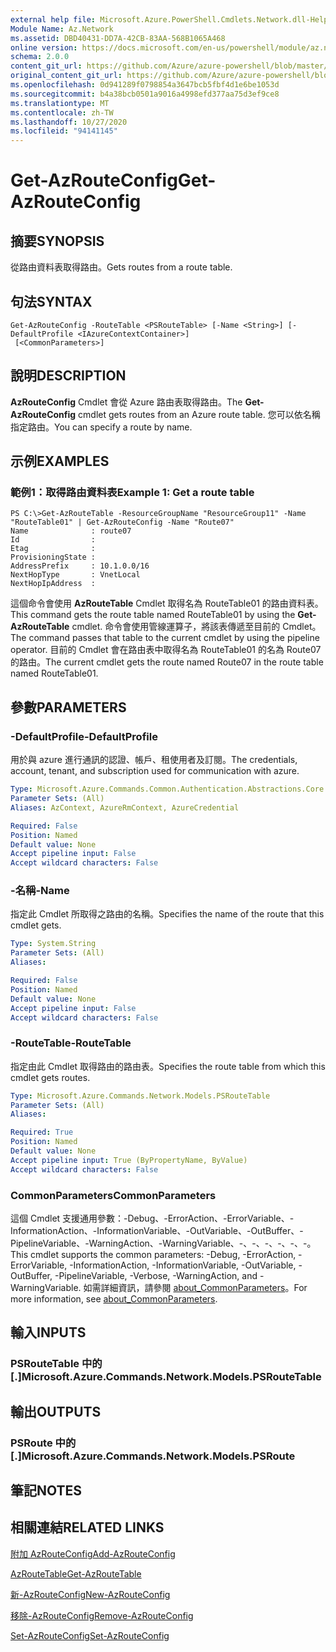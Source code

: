 ```yaml
---
external help file: Microsoft.Azure.PowerShell.Cmdlets.Network.dll-Help.xml
Module Name: Az.Network
ms.assetid: DBD40431-DD7A-42CB-83AA-568B1065A468
online version: https://docs.microsoft.com/en-us/powershell/module/az.network/get-azrouteconfig
schema: 2.0.0
content_git_url: https://github.com/Azure/azure-powershell/blob/master/src/Network/Network/help/Get-AzRouteConfig.md
original_content_git_url: https://github.com/Azure/azure-powershell/blob/master/src/Network/Network/help/Get-AzRouteConfig.md
ms.openlocfilehash: 0d941289f0798854a3647bcb5fbf4d1e6be1053d
ms.sourcegitcommit: b4a38bcb0501a9016a4998efd377aa75d3ef9ce8
ms.translationtype: MT
ms.contentlocale: zh-TW
ms.lasthandoff: 10/27/2020
ms.locfileid: "94141145"
---
```

# <span data-ttu-id="ff13a-101">Get-AzRouteConfig</span><span class="sxs-lookup"><span data-stu-id="ff13a-101">Get-AzRouteConfig</span></span>

## <span data-ttu-id="ff13a-102">摘要</span><span class="sxs-lookup"><span data-stu-id="ff13a-102">SYNOPSIS</span></span>
<span data-ttu-id="ff13a-103">從路由資料表取得路由。</span><span class="sxs-lookup"><span data-stu-id="ff13a-103">Gets routes from a route table.</span></span>

## <span data-ttu-id="ff13a-104">句法</span><span class="sxs-lookup"><span data-stu-id="ff13a-104">SYNTAX</span></span>

```
Get-AzRouteConfig -RouteTable <PSRouteTable> [-Name <String>] [-DefaultProfile <IAzureContextContainer>]
 [<CommonParameters>]
```

## <span data-ttu-id="ff13a-105">說明</span><span class="sxs-lookup"><span data-stu-id="ff13a-105">DESCRIPTION</span></span>
<span data-ttu-id="ff13a-106">**AzRouteConfig** Cmdlet 會從 Azure 路由表取得路由。</span><span class="sxs-lookup"><span data-stu-id="ff13a-106">The **Get-AzRouteConfig** cmdlet gets routes from an Azure route table.</span></span>
<span data-ttu-id="ff13a-107">您可以依名稱指定路由。</span><span class="sxs-lookup"><span data-stu-id="ff13a-107">You can specify a route by name.</span></span>

## <span data-ttu-id="ff13a-108">示例</span><span class="sxs-lookup"><span data-stu-id="ff13a-108">EXAMPLES</span></span>

### <span data-ttu-id="ff13a-109">範例1：取得路由資料表</span><span class="sxs-lookup"><span data-stu-id="ff13a-109">Example 1: Get a route table</span></span>
```
PS C:\>Get-AzRouteTable -ResourceGroupName "ResourceGroup11" -Name "RouteTable01" | Get-AzRouteConfig -Name "Route07"
Name              : route07
Id                : 
Etag              : 
ProvisioningState : 
AddressPrefix     : 10.1.0.0/16
NextHopType       : VnetLocal
NextHopIpAddress  :
```

<span data-ttu-id="ff13a-110">這個命令會使用 **AzRouteTable** Cmdlet 取得名為 RouteTable01 的路由資料表。</span><span class="sxs-lookup"><span data-stu-id="ff13a-110">This command gets the route table named RouteTable01 by using the **Get-AzRouteTable** cmdlet.</span></span>
<span data-ttu-id="ff13a-111">命令會使用管線運算子，將該表傳遞至目前的 Cmdlet。</span><span class="sxs-lookup"><span data-stu-id="ff13a-111">The command passes that table to the current cmdlet by using the pipeline operator.</span></span>
<span data-ttu-id="ff13a-112">目前的 Cmdlet 會在路由表中取得名為 RouteTable01 的名為 Route07 的路由。</span><span class="sxs-lookup"><span data-stu-id="ff13a-112">The current cmdlet gets the route named Route07 in the route table named RouteTable01.</span></span>

## <span data-ttu-id="ff13a-113">參數</span><span class="sxs-lookup"><span data-stu-id="ff13a-113">PARAMETERS</span></span>

### <span data-ttu-id="ff13a-114">-DefaultProfile</span><span class="sxs-lookup"><span data-stu-id="ff13a-114">-DefaultProfile</span></span>
<span data-ttu-id="ff13a-115">用於與 azure 進行通訊的認證、帳戶、租使用者及訂閱。</span><span class="sxs-lookup"><span data-stu-id="ff13a-115">The credentials, account, tenant, and subscription used for communication with azure.</span></span>

```yaml
Type: Microsoft.Azure.Commands.Common.Authentication.Abstractions.Core.IAzureContextContainer
Parameter Sets: (All)
Aliases: AzContext, AzureRmContext, AzureCredential

Required: False
Position: Named
Default value: None
Accept pipeline input: False
Accept wildcard characters: False
```

### <span data-ttu-id="ff13a-116">-名稱</span><span class="sxs-lookup"><span data-stu-id="ff13a-116">-Name</span></span>
<span data-ttu-id="ff13a-117">指定此 Cmdlet 所取得之路由的名稱。</span><span class="sxs-lookup"><span data-stu-id="ff13a-117">Specifies the name of the route that this cmdlet gets.</span></span>

```yaml
Type: System.String
Parameter Sets: (All)
Aliases:

Required: False
Position: Named
Default value: None
Accept pipeline input: False
Accept wildcard characters: False
```

### <span data-ttu-id="ff13a-118">-RouteTable</span><span class="sxs-lookup"><span data-stu-id="ff13a-118">-RouteTable</span></span>
<span data-ttu-id="ff13a-119">指定由此 Cmdlet 取得路由的路由表。</span><span class="sxs-lookup"><span data-stu-id="ff13a-119">Specifies the route table from which this cmdlet gets routes.</span></span>

```yaml
Type: Microsoft.Azure.Commands.Network.Models.PSRouteTable
Parameter Sets: (All)
Aliases:

Required: True
Position: Named
Default value: None
Accept pipeline input: True (ByPropertyName, ByValue)
Accept wildcard characters: False
```

### <span data-ttu-id="ff13a-120">CommonParameters</span><span class="sxs-lookup"><span data-stu-id="ff13a-120">CommonParameters</span></span>
<span data-ttu-id="ff13a-121">這個 Cmdlet 支援通用參數：-Debug、-ErrorAction、-ErrorVariable、-InformationAction、-InformationVariable、-OutVariable、-OutBuffer、-PipelineVariable、-WarningAction、-WarningVariable、-、-、-、-、-、-。</span><span class="sxs-lookup"><span data-stu-id="ff13a-121">This cmdlet supports the common parameters: -Debug, -ErrorAction, -ErrorVariable, -InformationAction, -InformationVariable, -OutVariable, -OutBuffer, -PipelineVariable, -Verbose, -WarningAction, and -WarningVariable.</span></span> <span data-ttu-id="ff13a-122">如需詳細資訊，請參閱 [about_CommonParameters](http://go.microsoft.com/fwlink/?LinkID=113216)。</span><span class="sxs-lookup"><span data-stu-id="ff13a-122">For more information, see [about_CommonParameters](http://go.microsoft.com/fwlink/?LinkID=113216).</span></span>

## <span data-ttu-id="ff13a-123">輸入</span><span class="sxs-lookup"><span data-stu-id="ff13a-123">INPUTS</span></span>

### <span data-ttu-id="ff13a-124">PSRouteTable 中的 [.]</span><span class="sxs-lookup"><span data-stu-id="ff13a-124">Microsoft.Azure.Commands.Network.Models.PSRouteTable</span></span>

## <span data-ttu-id="ff13a-125">輸出</span><span class="sxs-lookup"><span data-stu-id="ff13a-125">OUTPUTS</span></span>

### <span data-ttu-id="ff13a-126">PSRoute 中的 [.]</span><span class="sxs-lookup"><span data-stu-id="ff13a-126">Microsoft.Azure.Commands.Network.Models.PSRoute</span></span>

## <span data-ttu-id="ff13a-127">筆記</span><span class="sxs-lookup"><span data-stu-id="ff13a-127">NOTES</span></span>

## <span data-ttu-id="ff13a-128">相關連結</span><span class="sxs-lookup"><span data-stu-id="ff13a-128">RELATED LINKS</span></span>

[<span data-ttu-id="ff13a-129">附加 AzRouteConfig</span><span class="sxs-lookup"><span data-stu-id="ff13a-129">Add-AzRouteConfig</span></span>](./Add-AzRouteConfig.md)

[<span data-ttu-id="ff13a-130">AzRouteTable</span><span class="sxs-lookup"><span data-stu-id="ff13a-130">Get-AzRouteTable</span></span>](./Get-AzRouteTable.md)

[<span data-ttu-id="ff13a-131">新-AzRouteConfig</span><span class="sxs-lookup"><span data-stu-id="ff13a-131">New-AzRouteConfig</span></span>](./New-AzRouteConfig.md)

[<span data-ttu-id="ff13a-132">移除-AzRouteConfig</span><span class="sxs-lookup"><span data-stu-id="ff13a-132">Remove-AzRouteConfig</span></span>](./Remove-AzRouteConfig.md)

[<span data-ttu-id="ff13a-133">Set-AzRouteConfig</span><span class="sxs-lookup"><span data-stu-id="ff13a-133">Set-AzRouteConfig</span></span>](./Set-AzRouteConfig.md)



